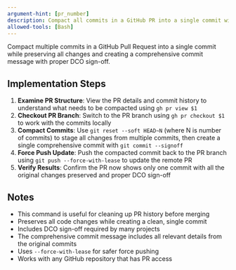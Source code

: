 ```yaml
---
argument-hint: [pr_number]
description: Compact all commits in a GitHub PR into a single commit with comprehensive message and DCO sign-off
allowed-tools: [Bash]
---
```


Compact multiple commits in a GitHub Pull Request into a single commit while preserving all changes and creating a comprehensive commit message with proper DCO sign-off.

## Implementation Steps

1. **Examine PR Structure**: View the PR details and commit history to understand what needs to be compacted using `gh pr view $1`
2. **Checkout PR Branch**: Switch to the PR branch using `gh pr checkout $1` to work with the commits locally
3. **Compact Commits**: Use `git reset --soft HEAD~N` (where N is number of commits) to stage all changes from multiple commits, then create a single comprehensive commit with `git commit --signoff`
4. **Force Push Update**: Push the compacted commit back to the PR branch using `git push --force-with-lease` to update the remote PR
5. **Verify Results**: Confirm the PR now shows only one commit with all the original changes preserved and proper DCO sign-off

## Notes
- This command is useful for cleaning up PR history before merging
- Preserves all code changes while creating a clean, single commit
- Includes DCO sign-off required by many projects
- The comprehensive commit message includes all relevant details from the original commits
- Uses `--force-with-lease` for safer force pushing
- Works with any GitHub repository that has PR access